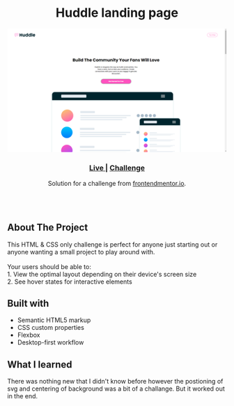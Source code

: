 <h1 align="center">Huddle landing page</h1>

![Design preview for the Huddle landing page coding challenge](./images/project-preview.png)

<div align="center">
  <h3>
    <a href="https://gh0stfreak.github.io/Huddle-landing-page-main/" color="white" target="_blank">
      Live
    </a>
  <span> | 
    </span>    <a href="https://www.frontendmentor.io/challenges/huddle-landing-page-with-curved-sections-5ca5ecd01e82137ec91a50f2" target="_blank">
      Challenge
    </a>
  </h3>
</div>
<div align="center">
   Solution for a challenge from  <a href="https://www.frontendmentor.io/" target="_blank">frontendmentor.io</a>.
</div>
<br>
<br>
<br>

## About The Project

<p>This HTML & CSS only challenge is perfect for anyone just starting out or anyone wanting a small project to play around with.
<br><br>Your users should be able to:
<br>1. View the optimal layout depending on their device's screen size
<br>2. See hover states for interactive elements</p>

## Built with

- Semantic HTML5 markup
- CSS custom properties
- Flexbox
- Desktop-first workflow

## What I learned

There was nothing new that I didn't know before however the postioning of svg and centering of background was a bit of a challange. But it worked out in the end.
